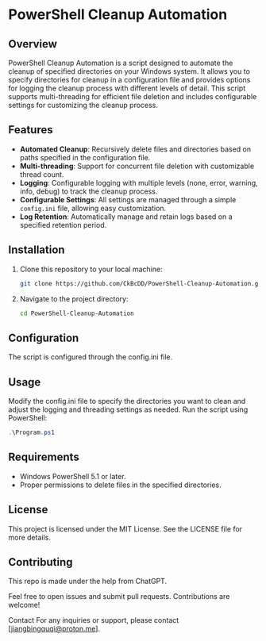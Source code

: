 # PowerShell Cleanup Automation

## Overview
PowerShell Cleanup Automation is a script designed to automate the cleanup of specified directories on your Windows system. It allows you to specify directories for cleanup in a configuration file and provides options for logging the cleanup process with different levels of detail. This script supports multi-threading for efficient file deletion and includes configurable settings for customizing the cleanup process.

## Features
- **Automated Cleanup**: Recursively delete files and directories based on paths specified in the configuration file.
- **Multi-threading**: Support for concurrent file deletion with customizable thread count.
- **Logging**: Configurable logging with multiple levels (none, error, warning, info, debug) to track the cleanup process.
- **Configurable Settings**: All settings are managed through a simple `config.ini` file, allowing easy customization.
- **Log Retention**: Automatically manage and retain logs based on a specified retention period.

## Installation
1. Clone this repository to your local machine:
   ```bash
   git clone https://github.com/CkBcDD/PowerShell-Cleanup-Automation.git
   ```
2. Navigate to the project directory:
   ```bash
   cd PowerShell-Cleanup-Automation
   ```
## Configuration
The script is configured through the config.ini file.

## Usage
Modify the config.ini file to specify the directories you want to clean and adjust the logging and threading settings as needed.
Run the script using PowerShell:
   ```powershell
   .\Program.ps1
   ```
## Requirements
- Windows PowerShell 5.1 or later.
- Proper permissions to delete files in the specified directories.

## License
This project is licensed under the MIT License. See the LICENSE file for more details.

## Contributing
This repo is made under the help from ChatGPT.

Feel free to open issues and submit pull requests. Contributions are welcome!

Contact
For any inquiries or support, please contact [jiangbingquqi@proton.me].
